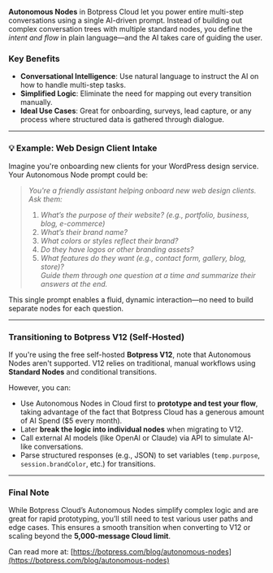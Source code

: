 **Autonomous Nodes** in Botpress Cloud let you power entire multi-step conversations using a single AI-driven prompt. Instead of building out complex conversation trees with multiple standard nodes, you define the _intent and flow_ in plain language—and the AI takes care of guiding the user.

### Key Benefits

- **Conversational Intelligence**: Use natural language to instruct the AI on how to handle multi-step tasks.
- **Simplified Logic**: Eliminate the need for mapping out every transition manually.
- **Ideal Use Cases**: Great for onboarding, surveys, lead capture, or any process where structured data is gathered through dialogue.

---

### 💡 Example: Web Design Client Intake

Imagine you're onboarding new clients for your WordPress design service. Your Autonomous Node prompt could be:

> _You're a friendly assistant helping onboard new web design clients. Ask them:_
> 
> 1. _What’s the purpose of their website? (e.g., portfolio, business, blog, e-commerce)_
> 2. _What’s their brand name?_
> 3. _What colors or styles reflect their brand?_
> 4. _Do they have logos or other branding assets?_
> 5. _What features do they want (e.g., contact form, gallery, blog, store)?_  
>     _Guide them through one question at a time and summarize their answers at the end._
>     

This single prompt enables a fluid, dynamic interaction—no need to build separate nodes for each question.

---

### Transitioning to Botpress V12 (Self-Hosted)

If you're using the free self-hosted **Botpress V12**, note that Autonomous Nodes aren't supported. V12 relies on traditional, manual workflows using **Standard Nodes** and conditional transitions.

However, you can:

- Use Autonomous Nodes in Cloud first to **prototype and test your flow**, taking advantage of the fact that Botpress Cloud has a generous amount of AI Spend ($5 every month). 
- Later **break the logic into individual nodes** when migrating to V12.
- Call external AI models (like OpenAI or Claude) via API to simulate AI-like conversations.
- Parse structured responses (e.g., JSON) to set variables (`temp.purpose`, `session.brandColor`, etc.) for transitions.
    

---

### Final Note

While Botpress Cloud’s Autonomous Nodes simplify complex logic and are great for rapid prototyping, you’ll still need to test various user paths and edge cases. This ensures a smooth transition when converting to V12 or scaling beyond the **5,000-message Cloud limit**.

Can read more at:
[https://botpress.com/blog/autonomous-nodes](https://botpress.com/blog/autonomous-nodes)